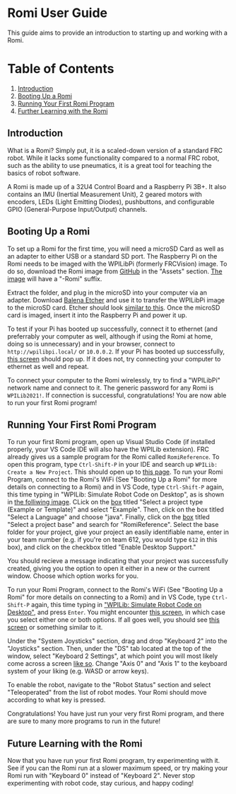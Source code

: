 # Romi User Guide

This guide aims to provide an introduction to starting up and working with a Romi. 

# Table of Contents
1. [Introduction](#Introduction)
2. [Booting Up a Romi](#Booting-Up-a-Romi)
3. [Running Your First Romi Program](#Running-Your-First-Romi-Program)
4. [Further Learning with the Romi](#Further-Learning-with-the-Romi)

## Introduction 
What is a Romi? Simply put, it is a scaled-down version of a standard FRC robot. While it lacks some functionality compared to a normal FRC robot, such as the ability to use pneumatics, it is a great tool for teaching the basics of robot software. 

A Romi is made up of a 32U4 Control Board and a Raspberry Pi 3B+. It also contains an IMU (Inertial Measurement Unit), 2 geared motors with encoders, LEDs (Light Emitting Diodes), pushbuttons, and configurable GPIO (General-Purpose Input/Output) channels. 

## Booting Up a Romi
To set up a Romi for the first time, you will need a microSD Card as well as an adapter to either USB or a standard SD port. The Raspberry Pi on the Romi needs to be imaged with the WPILibPi (formerly FRCVision) image. To do so, download the Romi image from [GitHub](https://github.com/wpilibsuite/WPILibPi/releases) in the "Assets" section. [The image](https://docs.wpilib.org/en/stable/_images/romi-download.png) will have a "-Romi" suffix.

Extract the folder, and plug in the microSD into your computer via an adapter. Download [Balena Etcher](https://www.balena.io/etcher/) and use it to transfer the WPILibPi image to the microSD card. Etcher should look [similar to this](https://docs.wpilib.org/en/stable/_images/flash-etcher.png). Once the microSD card is imaged, insert it into the Raspberry Pi and power it up. 

To test if your Pi has booted up successfully, connect it to ethernet (and preferrably your computer as well, although if using the Romi at home, doing so is unnecessary) and in your browser, connect to ```http://wpilibpi.local/``` or ```10.0.0.2```. If your Pi has booted up successfully, [this screen](https://docs.wpilib.org/en/stable/_images/system-status.png) should pop up. If it does not, try connecting your computer to ethernet as well and repeat. 

To connect your computer to the Romi wirelessly, try to find a "WPILibPi" network name and connect to it. The generic password for any Romi is ```WPILib2021!```. If connection is successful, congratulations! You are now able to run your first Romi program!

## Running Your First Romi Program
To run your first Romi program, open up Visual Studio Code (if installed properly, your VS Code IDE will also have the WPILib extension). FRC already gives us a sample program for the Romi called ```RomiReference```. To open this program, type ```Ctrl-Shift-P``` in your IDE and search up ```WPILib: Create a New Project```. This should open up to [this page](https://docs.wpilib.org/en/stable/_images/new-project-creator.png). 
To run your Romi Program, connect to the Romi's WiFi (See "Booting Up a Romi" for more details on connecting to a Romi) and in VS Code, type ```Ctrl-Shift-P``` again, this time typing in "WPILib: Simulate Robot Code on Desktop", as is shown in [the folliwing image](https://docs.wpilib.org/en/stable/_images/romi-vscode-new-project.png). CLick on the [box](https://docs.wpilib.org/en/stable/_images/romi-vscode-select-type.png) titled "Select a project type (Example or Template)" and select "Example". Then, click on the box titled "Select a Language" and choose "java". Finally, click on the [box](https://docs.wpilib.org/en/stable/_images/romi-vscode-reference-example.png) titled "Select a project base" and search for "RomiReference". Select the base folder for your project, give your project an easily identifiable name, enter in your team number (e.g. if you're on team 612, you would type ```612``` in this box), and click on the checkbox titled "Enable Desktop Support." 

You should recieve a message indicating that your project was successfully created, giving you the option to open it either in a new or the current window. Choose which option works for you. 

To run your Romi Program, connect to the Romi's WiFi (See "Booting Up a Romi" for more details on connecting to a Romi) and in VS Code, type ```Ctrl-Shift-P``` again, this time typing in ["WPILib: Simulate Robot Code on Desktop"](https://docs.wpilib.org/en/stable/_images/vscode-run-simulation.png), and press ```Enter```. You might encounter [this screen](https://docs.wpilib.org/en/stable/_images/vscode-pick-extension.png), in which case you select either one or both options. If all goes well, you should see [this screen](https://docs.wpilib.org/en/stable/_images/sim-gui-with-labels.png) or something similar to it. 

Under the "System Joysticks" section, drag and drop "Keyboard 2" into the "Joysticks" section. Then, under the "DS" tab located at the top of the window, select "Keyboard 2 Settings", at which point you will most likely come across a screen [like so](https://docs.wpilib.org/en/stable/_images/xboxkeyboard.png). Change "Axis 0" and "Axis 1" to the keyboard system of your liking (e.g. WASD or arrow keys). 

To enable the robot, navigate to the "Robot Status" section and select "Teleoperated" from the list of robot modes. Your Romi should move according to what key is pressed. 

Congratulations! You have just run your very first Romi program, and there are sure to many more programs to run in the future!

## Future Learning with the Romi

Now that you have run your first Romi program, try experimenting with it. See if you can the Romi run at a slower maximum speed, or try making your Romi run with "Keyboard 0" instead of "Keyboard 2". Never stop experimenting with robot code, stay curious, and happy coding!
